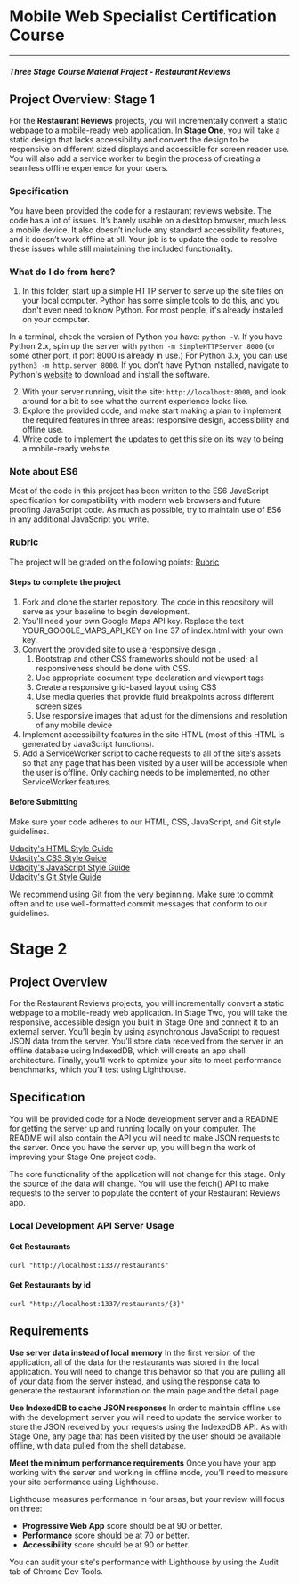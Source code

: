 # Mobile Web Specialist Certification Course
---
#### _Three Stage Course Material Project - Restaurant Reviews_

## Project Overview: Stage 1

For the **Restaurant Reviews** projects, you will incrementally convert a static webpage to a mobile-ready web application. In **Stage One**, you will take a static design that lacks accessibility and convert the design to be responsive on different sized displays and accessible for screen reader use. You will also add a service worker to begin the process of creating a seamless offline experience for your users.

### Specification

You have been provided the code for a restaurant reviews website. The code has a lot of issues. It’s barely usable on a desktop browser, much less a mobile device. It also doesn’t include any standard accessibility features, and it doesn’t work offline at all. Your job is to update the code to resolve these issues while still maintaining the included functionality. 

### What do I do from here?

1. In this folder, start up a simple HTTP server to serve up the site files on your local computer. Python has some simple tools to do this, and you don't even need to know Python. For most people, it's already installed on your computer. 

In a terminal, check the version of Python you have: `python -V`. If you have Python 2.x, spin up the server with `python -m SimpleHTTPServer 8000` (or some other port, if port 8000 is already in use.) For Python 3.x, you can use `python3 -m http.server 8000`. If you don't have Python installed, navigate to Python's [website](https://www.python.org/) to download and install the software.

2. With your server running, visit the site: `http://localhost:8000`, and look around for a bit to see what the current experience looks like.
3. Explore the provided code, and make start making a plan to implement the required features in three areas: responsive design, accessibility and offline use.
4. Write code to implement the updates to get this site on its way to being a mobile-ready website.

### Note about ES6

Most of the code in this project has been written to the ES6 JavaScript specification for compatibility with modern web browsers and future proofing JavaScript code. As much as possible, try to maintain use of ES6 in any additional JavaScript you write. 


### Rubric

The project will be graded on the following points: [Rubric](https://review.udacity.com/#!/rubrics/1090/view)
#### Steps to complete the project
1. Fork and clone the starter repository. The code in this repository will serve as your baseline to begin development.
1. You'll need your own Google Maps API key. Replace the text YOUR_GOOGLE_MAPS_API_KEY on line 37 of index.html with your own key.
1. Convert the provided site to use a responsive design .
    1. Bootstrap and other CSS frameworks should not be used; all responsiveness should be done with CSS.
    1. Use appropriate document type declaration and viewport tags
    1. Create a responsive grid-based layout using CSS
    1. Use media queries that provide fluid breakpoints across different screen sizes
    1. Use responsive images that adjust for the dimensions and resolution of any mobile device
1. Implement accessibility features in the site HTML (most of this HTML is generated by JavaScript functions).
1. Add a ServiceWorker script to cache requests to all of the site’s assets so that any page that has been visited by a user will be accessible when the user is offline. Only caching needs to be implemented, no other ServiceWorker features.

#### Before Submitting
Make sure your code adheres to our HTML, CSS, JavaScript, and Git style guidelines.  

[Udacity's HTML Style Guide](http://udacity.github.io/frontend-nanodegree-styleguide/index.html)  
[Udacity's CSS Style Guide](http://udacity.github.io/frontend-nanodegree-styleguide/css.html)  
[Udacity's JavaScript Style Guide](http://udacity.github.io/frontend-nanodegree-styleguide/javascript.html)  
[Udacity's Git Style Guide](https://udacity.github.io/git-styleguide/)  

We recommend using Git from the very beginning. Make sure to commit often and to use well-formatted commit messages that conform to our guidelines.



# Stage 2
## Project Overview
For the Restaurant Reviews projects, you will incrementally convert a static webpage to a mobile-ready web application. In Stage Two, you will take the responsive, accessible design you built in Stage One and connect it to an external server. You’ll begin by using asynchronous JavaScript to request JSON data from the server. You’ll store data received from the server in an offline database using IndexedDB, which will create an app shell architecture. Finally, you’ll work to optimize your site to meet performance benchmarks, which you’ll test using Lighthouse.

## Specification
You will be provided code for a Node development server and a README for getting the server up and running locally on your computer. The README will also contain the API you will need to make JSON requests to the server. Once you have the server up, you will begin the work of improving your Stage One project code.  

The core functionality of the application will not change for this stage. Only the source of the data will change. You will use the fetch() API to make requests to the server to populate the content of your Restaurant Reviews app.  

### Local Development API Server Usage
#### Get Restaurants
```
curl "http://localhost:1337/restaurants"
```
#### Get Restaurants by id
````
curl "http://localhost:1337/restaurants/{3}"
````


## Requirements
**Use server data instead of local memory** In the first version of the application, all of the data for the restaurants was stored in the local application. You will need to change this behavior so that you are pulling all of your data from the server instead, and using the response data to generate the restaurant information on the main page and the detail page.   

**Use IndexedDB to cache JSON responses** In order to maintain offline use with the development server you will need to update the service worker to store the JSON received by your requests using the IndexedDB API. As with Stage One, any page that has been visited by the user should be available offline, with data pulled from the shell database.  

**Meet the minimum performance requirements** Once you have your app working with the server and working in offline mode, you’ll need to measure your site performance using Lighthouse.  

Lighthouse measures performance in four areas, but your review will focus on three:  

* **Progressive Web App** score should be at 90 or better.
* **Performance** score should be at 70 or better.
* **Accessibility** score should be at 90 or better.

You can audit your site's performance with Lighthouse by using the Audit tab of Chrome Dev Tools.